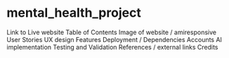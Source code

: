 # mental_health_project


Link to Live website
Table of Contents
Image of website / amiresponsive
User Stories
UX design
Features
Deployment /  Dependencies
Accounts
AI implementation
Testing and Validation
References / external links
Credits